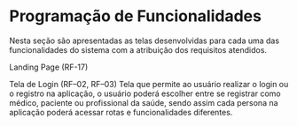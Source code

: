 # Programação de Funcionalidades

Nesta seção são apresentadas as telas desenvolvidas para cada uma das funcionalidades do sistema com a atribuição dos requisitos atendidos.

Landing Page (RF-17)

Tela de Login (RF–02, RF–03)
Tela que permite ao usuário realizar o login ou o registro na aplicação, o usuário poderá escolher entre se registrar como médico, paciente ou profissional da saúde, sendo assim cada persona na aplicação poderá acessar rotas e funcionalidades diferentes.
